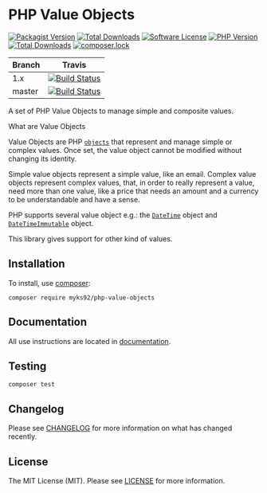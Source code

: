 # PHP Value Objects

[![Packagist Version][stable]](https://packagist.org/packages/myks92/php-value-objects
) [![Total Downloads](https://poser.pugx.org/myks92/php-value-objects/v/unstable.png)](https://packagist.org/packages/myks92/php-value-objects
) [![Software License](https://poser.pugx.org/myks92/php-value-objects/license)](LICENSE.md)
[![PHP Version][badge-php]][php]
[![Total Downloads](https://poser.pugx.org/myks92/php-value-objects/downloads)](https://packagist.org/packages/myks92/php-value-objects)
[![composer.lock](https://poser.pugx.org/myks92/php-value-objects/composerlock)](https://packagist.org/packages/myks92/php-value-objects)

Branch | Travis |
------ | ------ |
1.x   | [![Build Status][badge-travis-1x]][travis-1x]
master | [![Build Status][badge-travis-unstable]][travis-unstable]

A set of PHP Value Objects to manage simple and composite values.

What are Value Objects

Value Objects are PHP [`objects`](http://php.net/manual/en/language.types.object.php) that represent and manage simple or complex values. Once set, the value object cannot
 be modified without changing its identity.

Simple value objects represent a simple value, like an email. Complex value objects represent complex values, that, in order to really represent a value, need more than one value, like a price that needs an amount and a currency to be understandable and have a sense.

PHP supports several value object e.g.: the [`DateTime`](https://www.php.net/manual/en/class.datetime.php) object and
 [`DateTimeImmutable`](https://www.php.net/manual/ru/class.datetimeimmutable.php) object.

This library gives support for other kind of values.
   
## Installation

To install, use [composer](https://getcomposer.org):
```
composer require myks92/php-value-objects
```

## Documentation

All use instructions are located in [documentation][].

## Testing

```
composer test
```

## Changelog

Please see [CHANGELOG][] for more information on what has changed recently.

## License

The MIT License (MIT). Please see [LICENSE][] for more information.

[badge-php]: https://img.shields.io/packagist/php-v/Myks92/php-value-objects.svg?style=flat-square
[badge-travis-1x]: https://travis-ci.org/Myks92/php-value-objects.svg?branch=1.x
[badge-travis-unstable]: https://travis-ci.org/Myks92/php-value-objects.svg?branch=master

[documentation]: https://github.com/Myks92/php-value-objects/blob/master/docs/readme.md
[source]: https://github.com/Myks92/php-value-objects
[stable]: https://poser.pugx.org/myks92/php-value-objects/v/stable.png
[changelog]: https://github.com/Myks92/php-value-objects/blob/master/CHANGELOG.md
[license]: https://github.com/Myks92/php-value-objects/blob/master/LICENSE.md
[php]: https://php.net
[travis-1x]: https://travis-ci.org/Myks92/php-value-objects
[travis-unstable]: https://travis-ci.org/Myks92/php-value-objects